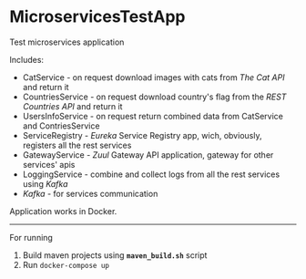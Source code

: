 # MicroservicesTestApp

Test microservices application

Includes:
- CatService - on request download images with cats from *The Cat API* and return it
- CountriesService - on request download country's flag from the *REST Countries API* and return it
- UsersInfoService - on request return combined data from CatService and ContriesService
- ServiceRegistry - *Eureka* Service Registry app, wich, obviously, registers all the rest services
- GatewayService - *Zuul* Gateway API application, gateway for other services' apis
- LoggingService - combine and collect logs from all the rest services using *Kafka*
- *Kafka* - for services communication

Application works in Docker.
______________
For running
1. Build maven projects using **`maven_build.sh`** script
2. Run `docker-compose up`
